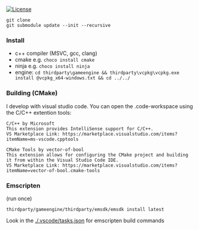 [![License](https://img.shields.io/badge/License-Apache%202.0-blue.svg)](https://opensource.org/licenses/Apache-2.0)

```
git clone
git submodule update --init --recursive
```

### Install

- c++ compiler (MSVC, gcc, clang)
- cmake e.g. `choco install cmake`
- ninja e.g. `choco install ninja`
- engine: `cd thirdparty\gameengine && thirdparty\vcpkg\vcpkg.exe install @vcpkg_x64-windows.txt && cd ../../`

### Building (CMake)

I develop with visual studio code. You can open the .code-workspace using the C/C++ extention tools:

    C/C++ by Microsoft
    This extension provides IntelliSense support for C/C++.
    VS Marketplace Link: https://marketplace.visualstudio.com/items?itemName=ms-vscode.cpptools

    CMake Tools by vector-of-bool
    This extension allows for configuring the CMake project and building it from within the Visual Studio Code IDE.
    VS Marketplace Link: https://marketplace.visualstudio.com/items?itemName=vector-of-bool.cmake-tools

### Emscripten

(run once)

```
thirdparty/gameengine/thirdparty/emsdk/emsdk install latest
```

Look in the [./.vscode/tasks.json](./.vscode/tasks.json) for emscripten build commands
